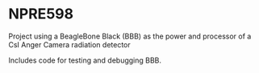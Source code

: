 # NPRE598
Project using a BeagleBone Black (BBB) as the power and processor of a CsI Anger Camera radiation detector

Includes code for testing and debugging BBB. 
